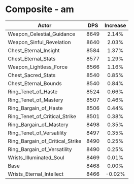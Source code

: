 # Composite - am
| Actor | DPS | Increase |
|---|:---:|:---:|
|Weapon_Celestial_Guidance|8649|2.14%|
|Weapon_Sinful_Revelation|8640|2.03%|
|Chest_Eternal_Insight|8584|1.37%|
|Chest_Eternal_Stats|8577|1.29%|
|Weapon_Lightless_Force|8566|1.16%|
|Chest_Sacred_Stats|8540|0.85%|
|Chest_Eternal_Bounds|8540|0.84%|
|Ring_Tenet_of_Haste|8524|0.66%|
|Ring_Tenet_of_Mastery|8507|0.46%|
|Ring_Bargain_of_Haste|8506|0.44%|
|Ring_Tenet_of_Critical_Strike|8501|0.38%|
|Ring_Bargain_of_Mastery|8498|0.35%|
|Ring_Tenet_of_Versatility|8497|0.35%|
|Ring_Bargain_of_Critical_Strike|8490|0.25%|
|Ring_Bargain_of_Versatility|8490|0.25%|
|Wrists_Illuminated_Soul|8469|0.01%|
|Base|8468|0.00%|
|Wrists_Eternal_Intellect|8466|-0.02%|
